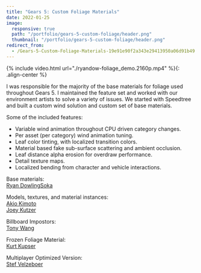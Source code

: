 ```yaml
---
title: "Gears 5: Custom Foliage Materials"
date: 2022-01-25
image:
  responsive: true
  path: "/portfolio/gears-5-custom-foliage/header.png"
  thumbnail: "/portfolio/gears-5-custom-foliage/header.png"
redirect_from:
  - /Gears-5-Custom-Foliage-Materials-19e91e90f2a343e29413950a06d91b49
---
```


{% include video.html url="./ryandow-foliage_demo.2160p.mp4" %}{: .align-center %}

I was responsible for the majority of the base materials for foliage used throughout Gears 5. I maintained the feature set and worked with our environment artists to solve a variety of issues. We started with Speedtree and built a custom wind solution and custom set of base materials.

Some of the included features:

- Variable wind animation throughout CPU driven category changes.
- Per asset (per category) wind animation tuning.
- Leaf color tinting, with localized transition colors.
- Material based fake sub-surface scattering and ambient occlusion.
- Leaf distance alpha erosion for overdraw performance.
- Detail texture maps.
- Localized bending from character and vehicle interactions.

Base materials:  
[Ryan DowlingSoka](ryandowlingsoka.com)

Models, textures, and material instances:  
[Akio Kimoto](https://www.artstation.com/kimoto)  
[Joey Kutzer](https://www.artstation.com/joekoo)

Billboard Impostors:  
[Tony Wang](http://portfolio.wang/)

Frozen Foliage Material:  
[Kurt Kupser](https://www.artstation.com/virtualvagabond)

Multiplayer Optimized Version:  
[Stef Velzeboer](https://www.artstation.com/stefvelzeboer)
